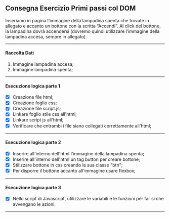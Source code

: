 ## Consegna Esercizio Primi passi col DOM

Inseriamo in pagina l’immagine della lampadina spenta che trovate in allegato e accanto un bottone con la scritta “Accendi”.
Al click del bottone, la lampadina dovrà accendersi (dovremo quindi utilizzare l’immagine della lampadina accesa, sempre in allegato).

---

#### Raccolta Dati

1. Immagine lampadina accesa;
2. Immagine lampadina spenta;

---

#### Esecuzione logica parte 1
- [X] Creazione file html;
- [X] Creazione foglio css;
- [X] Creazione file script.js;
- [X] Linkare foglio stile css all'html;
- [X] Linkare script js all'html;
- [X] Verificare che entrambi i file siano collegati correttamente all'html;
---
#### Esecuzione logica parte 2
- [X] Inserire all'interno dell'html l'immagine della lampadina spenta;
- [X] Inserire all'interno dell'html un tag button per creare bottone;
- [X] Stilizzare bottone in css creando la sua classe "btn";
- [X] Per disporre il bottone accanto all'immagine usare flexbox;
---
#### Esecuzione logica parte 3
- [X] Nello script di Javascript, utilizzare le variabili e le funzioni per far si che avvengano le azioni.
---